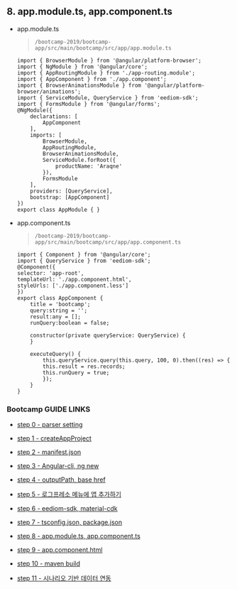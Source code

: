 ## 8. app.module.ts, app.component.ts

- app.module.ts

	>`/bootcamp-2019/bootcamp-app/src/main/bootcamp/src/app/app.module.ts`

	```
	import { BrowserModule } from '@angular/platform-browser';
	import { NgModule } from '@angular/core';
	import { AppRoutingModule } from './app-routing.module';
	import { AppComponent } from './app.component';
	import { BrowserAnimationsModule } from '@angular/platform-browser/animations';
	import { ServiceModule, QueryService } from 'eediom-sdk';
	import { FormsModule } from '@angular/forms';
	@NgModule({
		declarations: [
			AppComponent
		],
		imports: [
			BrowserModule,
			AppRoutingModule,
			BrowserAnimationsModule,
			ServiceModule.forRoot({
				productName: 'Araqne'
			}),
			FormsModule
		],
		providers: [QueryService],
		bootstrap: [AppComponent]
	})
	export class AppModule { }
	```


- app.component.ts

	>`/bootcamp-2019/bootcamp-app/src/main/bootcamp/src/app/app.component.ts`

	```
	import { Component } from '@angular/core';
	import { QueryService } from 'eediom-sdk';
	@Component({
	selector: 'app-root',
	templateUrl: './app.component.html',
	styleUrls: ['./app.component.less']
	})
	export class AppComponent {
		title = 'bootcamp';
		query:string = '';
		result:any = [];
		runQuery:boolean = false;

		constructor(private queryService: QueryService) {
		}

		executeQuery() {
			this.queryService.query(this.query, 100, 0).then((res) => {
			this.result = res.records;
			this.runQuery = true;
			});
		}
	}
	```

### Bootcamp GUIDE LINKS
* [step 0 - parser setting](step0.md)
	
* [step 1 - createAppProject](step1.md)

* [step 2 - manifest.json](step2.md)

* [step 3 - Angular-cli, ng new](step3.md)

* [step 4 - outputPath, base href](step4.md)

* [step 5 - 로그프레소 메뉴에 앱 추가하기](step5.md)

* [step 6 - eediom-sdk, material-cdk](step6.md)

* [step 7 - tsconfig.json, package.json](step7.md)

* [step 8 - app.module.ts, app.component.ts](step8.md)

* [step 9 - app.component.html](step9.md)

* [step 10 - maven build](step10.md)

* [step 11 - 시나리오 기반 데이터 연동](step11.md)